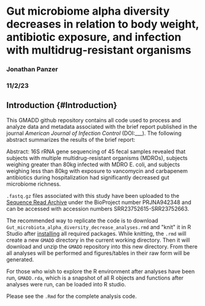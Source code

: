 # Gut microbiome alpha diversity decreases in relation to body weight, antibiotic exposure, and infection with multidrug-resistant organisms
### Jonathan Panzer
### 11/2/23

## Introduction {#Introduction}

This GMADD github repository contains all code used to process and analyze data and metadata associated with the brief report published in the journal *American Journal of Infection Control* (DOI:___). The following abstract summarizes the results of the brief report:

Abstract:
16S rRNA gene sequencing of 45 fecal samples revealed that subjects with multiple multidrug-resistant organisms (MDROs), subjects weighing greater than 80kg infected with MDRO E. coli, and subjects weighing less than 80kg with exposure to vancomycin and carbapenem antibiotics during hospitalization had significantly decreased gut microbiome richness.  

`.fastq.gz` files associated with this study have been uploaded to the [Sequence Read Archive](https://www.ncbi.nlm.nih.gov/sra) under the BioProject number PRJNA942348 and can be accessed with accession numbers SRR23752615-SRR23752663.

The recommended way to replicate the code is to download `Gut_microbiota_alpha_diversity_decrease_analyses.rmd` and "knit" it in R Studio after [installing](#Installation) all required packages. While knitting, the `.rmd` will create a new `GMADD` directory in the current working directory. Then it will download and unzip the `GMADD` repository into this new directory. From there all analyses will be performed and figures/tables in their raw form will be generated.

For those who wish to explore the R environment after analyses have been run, `GMADD.rda`, which is a snapshot of all R objects and functions after analyses were run, can be loaded into R studio.

Please see the `.Rmd` for the complete analysis code.

